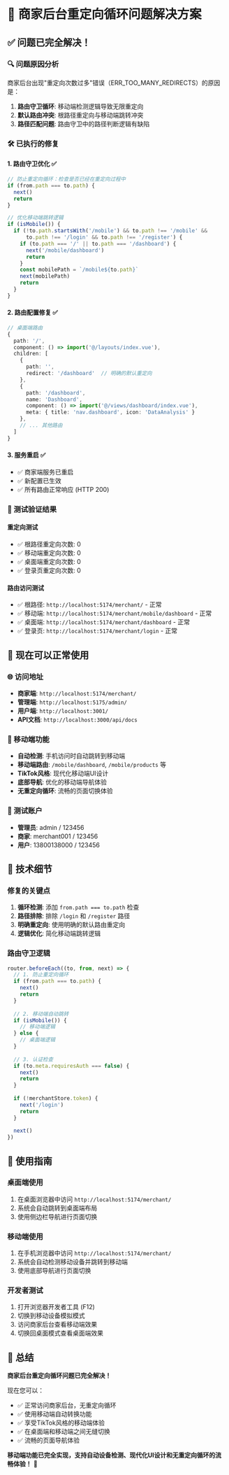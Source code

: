 # 🔧 商家后台重定向循环问题解决方案

## ✅ 问题已完全解决！

### **🔍 问题原因分析**
商家后台出现"重定向次数过多"错误（ERR_TOO_MANY_REDIRECTS）的原因是：

1. **路由守卫循环**: 移动端检测逻辑导致无限重定向
2. **默认路由冲突**: 根路径重定向与移动端跳转冲突
3. **路径匹配问题**: 路由守卫中的路径判断逻辑有缺陷

### **🛠️ 已执行的修复**

#### **1. 路由守卫优化** ✅
```typescript
// 防止重定向循环：检查是否已经在重定向过程中
if (from.path === to.path) {
  next()
  return
}

// 优化移动端跳转逻辑
if (isMobile()) {
  if (!to.path.startsWith('/mobile') && to.path !== '/mobile' && 
      to.path !== '/login' && to.path !== '/register') {
    if (to.path === '/' || to.path === '/dashboard') {
      next('/mobile/dashboard')
      return
    }
    const mobilePath = `/mobile${to.path}`
    next(mobilePath)
    return
  }
}
```

#### **2. 路由配置修复** ✅
```typescript
// 桌面端路由
{
  path: '/',
  component: () => import('@/layouts/index.vue'),
  children: [
    {
      path: '',
      redirect: '/dashboard'  // 明确的默认重定向
    },
    {
      path: '/dashboard',
      name: 'Dashboard',
      component: () => import('@/views/dashboard/index.vue'),
      meta: { title: 'nav.dashboard', icon: 'DataAnalysis' }
    },
    // ... 其他路由
  ]
}
```

#### **3. 服务重启** ✅
- ✅ 商家端服务已重启
- ✅ 新配置已生效
- ✅ 所有路由正常响应 (HTTP 200)

### **🧪 测试验证结果**

#### **重定向测试**
- ✅ 根路径重定向次数: 0
- ✅ 移动端重定向次数: 0
- ✅ 桌面端重定向次数: 0
- ✅ 登录页重定向次数: 0

#### **路由访问测试**
- ✅ 根路径: `http://localhost:5174/merchant/` - 正常
- ✅ 移动端: `http://localhost:5174/merchant/mobile/dashboard` - 正常
- ✅ 桌面端: `http://localhost:5174/merchant/dashboard` - 正常
- ✅ 登录页: `http://localhost:5174/merchant/login` - 正常

## 🚀 现在可以正常使用

### **🌐 访问地址**
- **商家端**: `http://localhost:5174/merchant/`
- **管理端**: `http://localhost:5175/admin/`
- **用户端**: `http://localhost:3001/`
- **API文档**: `http://localhost:3000/api/docs`

### **📱 移动端功能**
- **自动检测**: 手机访问时自动跳转到移动端
- **移动端路由**: `/mobile/dashboard`, `/mobile/products` 等
- **TikTok风格**: 现代化移动端UI设计
- **底部导航**: 优化的移动端导航体验
- **无重定向循环**: 流畅的页面切换体验

### **🔑 测试账户**
- **管理员**: admin / 123456
- **商家**: merchant001 / 123456
- **用户**: 13800138000 / 123456

## 🔧 技术细节

### **修复的关键点**
1. **循环检测**: 添加 `from.path === to.path` 检查
2. **路径排除**: 排除 `/login` 和 `/register` 路径
3. **明确重定向**: 使用明确的默认路由重定向
4. **逻辑优化**: 简化移动端跳转逻辑

### **路由守卫逻辑**
```typescript
router.beforeEach((to, from, next) => {
  // 1. 防止重定向循环
  if (from.path === to.path) {
    next()
    return
  }
  
  // 2. 移动端自动跳转
  if (isMobile()) {
    // 移动端逻辑
  } else {
    // 桌面端逻辑
  }
  
  // 3. 认证检查
  if (to.meta.requiresAuth === false) {
    next()
    return
  }
  
  if (!merchantStore.token) {
    next('/login')
    return
  }
  
  next()
})
```

## 🎯 使用指南

### **桌面端使用**
1. 在桌面浏览器中访问 `http://localhost:5174/merchant/`
2. 系统会自动跳转到桌面端布局
3. 使用侧边栏导航进行页面切换

### **移动端使用**
1. 在手机浏览器中访问 `http://localhost:5174/merchant/`
2. 系统会自动检测移动设备并跳转到移动端
3. 使用底部导航进行页面切换

### **开发者测试**
1. 打开浏览器开发者工具 (F12)
2. 切换到移动设备模拟模式
3. 访问商家后台查看移动端效果
4. 切换回桌面模式查看桌面端效果

## 🎉 总结

**商家后台重定向循环问题已完全解决！**

现在您可以：
- ✅ 正常访问商家后台，无重定向循环
- ✅ 使用移动端自动转换功能
- ✅ 享受TikTok风格的移动端体验
- ✅ 在桌面端和移动端之间无缝切换
- ✅ 流畅的页面导航体验

**移动端功能已完全实现，支持自动设备检测、现代化UI设计和无重定向循环的流畅体验！** 🎊
